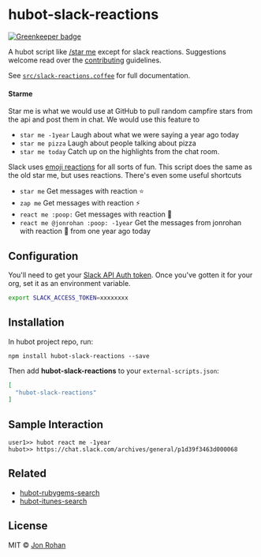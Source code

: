 # hubot-slack-reactions

[![Greenkeeper badge](https://badges.greenkeeper.io/jonrohan/hubot-slack-reactions.svg)](https://greenkeeper.io/)

A hubot script like [/star me](#starme) except for slack reactions. Suggestions welcome read over the [contributing](/CONTRIBUTING.md) guidelines.

See [`src/slack-reactions.coffee`](src/slack-reactions.coffee) for full documentation.

#### Starme

Star me is what we would use at GitHub to pull random campfire stars from the api and post them in chat. We would use this feature to

- `star me -1year` Laugh about what we were saying a year ago today
- `star me pizza` Laugh about people talking about pizza
- `star me today` Catch up on the highlights from the chat room.

Slack uses [emoji reactions](https://slack.zendesk.com/hc/en-us/articles/206870317-Emoji-reactions) for all sorts of fun. This script does the same as the old star me, but uses reactions. There's even some useful shortcuts

- `star me` Get messages with reaction :star:
- `zap me` Get messages with reaction :zap:
- `react me :poop:` Get messages with reaction :poop:
- `react me @jonrohan :poop: -1year` Get the messages from jonrohan with reaction :poop: from one year ago today

## Configuration

You'll need to get your [Slack API Auth token](https://api.slack.com/web#authentication). Once you've gotten it for your org, set it as an environment variable.

```sh
export SLACK_ACCESS_TOKEN=xxxxxxxx
```

## Installation

In hubot project repo, run:

`npm install hubot-slack-reactions --save`

Then add **hubot-slack-reactions** to your `external-scripts.json`:

```json
[
  "hubot-slack-reactions"
]
```

## Sample Interaction

```
user1>> hubot react me -1year
hubot>> https://chat.slack.com/archives/general/p1d39f3463d000068
```

## Related

* [hubot-rubygems-search](https://github.com/jonrohan/hubot-rubygems-search)
* [hubot-itunes-search](https://github.com/jonrohan/hubot-itunes-search)

## License

MIT &copy; [Jon Rohan](http://jonrohan.codes)
